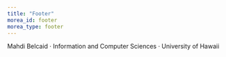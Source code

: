 ```yaml
---
title: "Footer"
morea_id: footer
morea_type: footer
---
```


Mahdi Belcaid &middot; Information and Computer Sciences &middot; University of Hawaii
